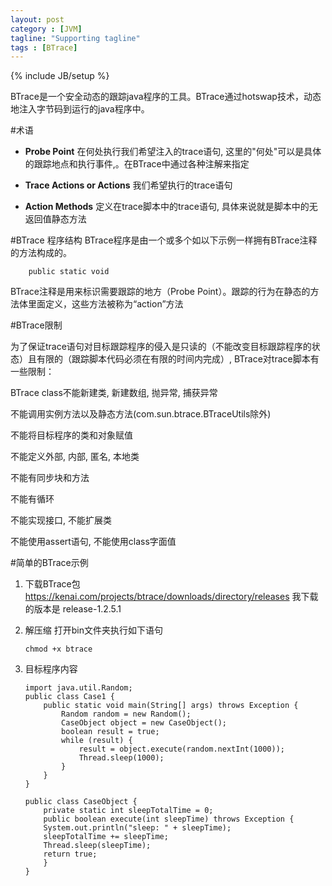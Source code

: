 ```yaml
---
layout: post
category : [JVM]
tagline: "Supporting tagline"
tags : [BTrace]
---
```

{% include JB/setup %}

BTrace是一个安全动态的跟踪java程序的工具。BTrace通过hotswap技术，动态地注入字节码到运行的java程序中。

#术语

 - **Probe Point**
在何处执行我们希望注入的trace语句, 这里的"何处"可以是具体的跟踪地点和执行事件,。在BTrace中通过各种注解来指定 

 - **Trace Actions or Actions** 
我们希望执行的trace语句
 
 - **Action Methods** 
定义在trace脚本中的trace语句, 具体来说就是脚本中的无返回值静态方法

#BTrace 程序结构
BTrace程序是由一个或多个如以下示例一样拥有BTrace注释的方法构成的。

        public static void
        
BTrace注释是用来标识需要跟踪的地方（Probe Point）。跟踪的行为在静态的方法体里面定义，这些方法被称为“action”方法

#BTrace限制

为了保证trace语句对目标跟踪程序的侵入是只读的（不能改变目标跟踪程序的状态）且有限的（跟踪脚本代码必须在有限的时间内完成）, BTrace对trace脚本有一些限制：

BTrace class不能新建类, 新建数组, 抛异常, 捕获异常

不能调用实例方法以及静态方法(com.sun.btrace.BTraceUtils除外)

不能将目标程序的类和对象赋值

不能定义外部, 内部, 匿名, 本地类

不能有同步块和方法

不能有循环

不能实现接口, 不能扩展类

不能使用assert语句, 不能使用class字面值

#简单的BTrace示例

 1. 下载BTrace包
 https://kenai.com/projects/btrace/downloads/directory/releases
 我下载的版本是  release-1.2.5.1 
 2. 解压缩
  打开bin文件夹执行如下语句
     
        chmod +x btrace
  
 3. 目标程序内容
 		 		
        import java.util.Random;  
        public class Case1 {  
        	public static void main(String[] args) throws Exception {  
        		Random random = new Random();  
        		CaseObject object = new CaseObject();  
        		boolean result = true;  
        		while (result) {  
        			result = object.execute(random.nextInt(1000));  
        			Thread.sleep(1000);  
        		}  
        	}  
        }  
         
        public class CaseObject {  
        	private static int sleepTotalTime = 0;   
        	public boolean execute(int sleepTime) throws Exception {  
        	System.out.println("sleep: " + sleepTime);  
        	sleepTotalTime += sleepTime;  
        	Thread.sleep(sleepTime);  
        	return true;  
        	}  
        }  
 

 